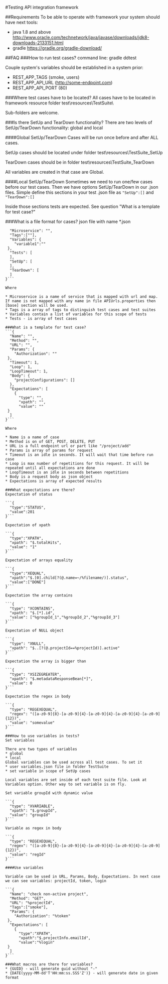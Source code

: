 #Testing API integration framework

##Requirements
To be able to operate with framework your system should have next tools:
* java 1.8 and above http://www.oracle.com/technetwork/java/javase/downloads/jdk8-downloads-2133151.html
* gradle https://gradle.org/gradle-download/

##FAQ
###How to run test cases?
command line: gradle ddtest

Couple system's variables should be established in a system prior:
* REST_APP_TAGS (smoke, users)
* REST_APP_API_URL (http://some-endpoint.com)
* REST_APP_API_PORT (80)

###Where test cases have to be located?
All cases have to be located in framework resource folder test\resources\TestSuite\

Sub-folders are welcome.

###Is there SetUp and TearDown functionality?
There are two levels of SetUp/TearDown functionality: global and local

####Global SetUp/TearDown
Cases will be run once before and after ALL cases.

SetUp cases should be located under folder test\resources\TestSuite\_SetUp

TearDown cases should be in folder test\resources\TestSuite\_TearDown

All variables are created in that case are Global.

####Local SetUp/TearDown
Sometimes we need to run one/few cases before our test cases. Then we have options SetUp/TearDown in our .json files.
Simple define this sections in your test .json file as
```"SetUp":[]``` and ```"TearDown":[]```

Inside those sections tests are expected. See question "What is a template for test case?"


###What is a file format for cases?
json file with name *.json

```{
  "Microservice": "",
  "Tags":[""],
  "Variables": {
    "variable1":""
 },
  "Tests": [
  ],
  "SetUp": [
  ],
  "TearDown": [
  ]
}```

Where 

* Microservice is a name of service that is mapped with url and map. If name is not mapped with any name in file APIUrls.properties then [base] section will be used.
* Tags is a array of tags to distinguish test cases and test suites
* Variables contain a list of variables for this scope of tests
* Tests - is array of test cases

###What is a template for test case?
```{
  "Name": "",
  "Method": "",
  "URL": "",
  "Params": {
    "Authorization": ""
 },
  "Timeout": 1,
  "Loop": 1,
  "LoopTimeout": 1,
  "Body": {
    "projectConfigurations": []
  },
  "Expectations": [
    {
      "type": "",
      "xpath": "",
      "value": ""
 }
  ]
}```

Where

* Name is a name of case
* Method is on of GET, POST, DELETE, PUT
* URL is a full endpoint url or part like "/project/add"
* Params is array of params for request
* Timeout is an idle in seconds. It will wait that time before run case
* Loop is max number of repetitions for this request. It will be repeated until all expectations are done
* LoopTimeout is an idle in seconds between repetitions
* Body is a request body as json object
* Expectations is array of expected results

###What expectations are there?
Expectation of status

```{
  "type":"STATUS",
  "value":201
}```

Expectation of xpath

```{
  "type":"XPATH",
  "xpath": "$.totalHits",
  "value": "1"
}```

Expectation of arrays equality 

```{
  "type":"XEQUAL",
  "xpath":"$.[0].child[?(@.name=~/%filename/)].status",
  "value":["DONE"]
}```

Expectation the array contains

```{
  "type": "XCONTAINS",
  "xpath": "$.[*].id",
  "value": ["%groupId_1","%groupId_2","%groupId_3"]
}```

Expectation of NULL object

```{
  "type": "XNULL",
  "xpath": "$..[?(@.projectId==%projectId)].active"
}```

Expectation the array is bigger than

```{
  "type": "XSIZEGREATER",
  "xpath": "$.metadataResponseBean[*]",
  "value": 0
}```

Expectation the regex in body

```{
  "type": "REGEXEQUAL",
  "regex": "([a-z0-9]{8}-[a-z0-9]{4}-[a-z0-9]{4}-[a-z0-9]{4}-[a-z0-9]{12})",
  "value": "somevalue"
}```

###How to use variables in tests?
Set variables

There are two types of variables
* global
* local
Global variables can be used across all test cases. To set it
* user variables.json file in folder TestSuite
* set variable in scope of SetUp cases

Local variables are set inside of each test suite file. Look at Variables option. Other way to set variable is on fly.

Set variable groupId with dynamic value

```{
  "type": "XVARIABLE",
  "xpath": "$.groupId",
  "value": "groupId"
}```

Variable as regex in body

```{
  "type": "REGEXEQUAL",
  "regex": "([a-z0-9]{8}-[a-z0-9]{4}-[a-z0-9]{4}-[a-z0-9]{4}-[a-z0-9]{12})",
  "value": "regId"
}```

####Use variables

Variable can be used in URL, Params, Body, Expectations. In next case we can see variables: projectId, token, login

```{
  "Name": "check non-active project",
  "Method": "GET",
  "URL": "%projectId",
  "Tags":["smoke"],
  "Params": {
    "Authorization": "%token"
 },
  "Expectations": [
    {
      "type":"XPATH",
      "xpath":"$.projectInfo.emailId",
      "value":"%login"
 }
  ]
}```

###What macros are there for variables?
* {GUID} - will generate guid without "-"
* {DATE(yyyy-MM-dd'T'HH:mm:ss.SSS'Z')} - will generate date in given format